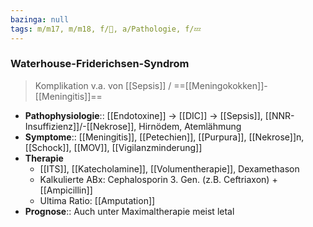 ```yaml
---
bazinga: null
tags: m/m17, m/m18, f/🦠, a/Pathologie, f/💤
---
```

### Waterhouse-Friderichsen-Syndrom
> Komplikation v.a. von [[Sepsis]] / ==[[Meningokokken]]-[[Meningitis]]==
- **Pathophysiologie**:: [[Endotoxine]] → [[DIC]] → [[Sepsis]], [[NNR-Insuffizienz]]/-[[Nekrose]], Hirnödem, Atemlähmung
- **Symptome**:: [[Meningitis]], [[Petechien]], [[Purpura]], [[Nekrose]]n, [[Schock]], [[MOV]], [[Vigilanzminderung]]
- **Therapie**
	- [[ITS]], [[Katecholamine]], [[Volumentherapie]], Dexamethason
	- Kalkulierte ABx: Cephalosporin 3. Gen. (z.B. Ceftriaxon) + [[Ampicillin]]
	- Ultima Ratio: [[Amputation]]
- **Prognose**:: Auch unter Maximaltherapie meist letal